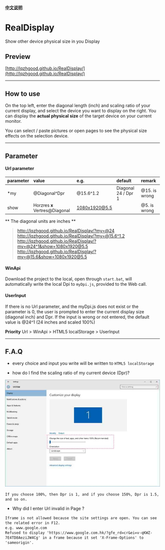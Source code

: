 #### [中文说明](https://github.com/lqzhgood/RealDisplay/blob/master/README.md)

# RealDisplay
Show other device physical size in you Display

##  Preview

[http://lqzhgood.github.io/RealDisplay/](http://lqzhgood.github.io/RealDisplay/)

----------------

## How to use

On the top left, enter the diagonal length (inch) and scaling ratio of your current display, and select the device you want to display on the right. You can display the **actual physical size** of the target device  on your current monitor.

You can select / paste pictures or open pages to see the physical size effects on the selection device.

----------------

## Parameter

#### Url parameter
| parameter       |    value                | e.g.          |default               | remark    |
| :-------- | :-----------------------------|:-------------|:-------------------|:--------|
| *my       | @Diagonal^Dpr                 | @15.6^1.2    | Diagonal 24 / Dpr 1| @15. is wrong|
| show      | Horzres **x** Vertres@Diagonal| 1080x1920@5.5|                    | @5. is wrong |

** The diagonal units are inches **

> http://lqzhgood.github.io/RealDisplay/?my=@24  <br/>
> http://lqzhgood.github.io/RealDisplay/?my=@15.6^1.2   <br/>
> http://lqzhgood.github.io/RealDisplay/?my=@24^1&show=1080x1920@5.5  <br/>
> http://lqzhgood.github.io/RealDisplay/?my=@15.6&show=1080x1920@5.5   <br/>


#### WinApi
Download the project to the local, open through `start.bat`, will automatically write the local Dpi to `myDpi.js`, provided to the Web call.

#### UserInput
If there is no Url parameter, and the myDpi.js does not exist or the parameter is 0, the user is prompted to enter the current display size (diagonal inch) and Dpr. If the input is wrong or not entered, the default value is @24^1 (24 inches and scaled 100%)


**Priority**
Url > WinApi > HTML5 localStorage > UserInput



----------------

## F.A.Q

- every choice and input you write will be written to `HTML5 localStorage`

- how do I find the scaling ratio of my current device (Dpr)?

![Aaron Swartz](https://github.com/lqzhgood/RealDisplay/blob/master/img/win10.jpg?raw=true)
```text
If you choose 100%, then Dpr is 1, and if you choose 150%, Dpr is 1.5, and so on.
```

- Why did I enter Url invalid in Page ?
``` text
Iframe is not allowed because the site settings are open. You can see the related error in F12.
e.g. www.google.com
Refused to display 'https://www.google.com.hk/?gfe_rd=cr&ei=v-qKWZ-7E4TD8AeziJW4Cg' in a frame because it set 'X-Frame-Options' to 'sameorigin'.
```
